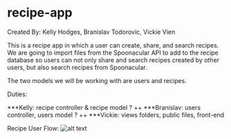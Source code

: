 # recipe-app
Created By: Kelly Hodges, Branislav Todorovic, Vickie Vien

This is a recipe app in which a user can create, share, and search recipes. 
We are going to import files from the Spoonacular API to add to the recipe database so users can not only share and search recipes created by other users, but also search recipes from Spoonacular. 

The two models we will be working with are users and recipes. 

Duties:

***Kelly: recipe controller & recipe model ? ++
***Branislav: users controller, users model ? ++
***Vickie: views folders, public files, front-end 

Recipe User Flow:
![alt text](https://i.imgur.com/L0mqcph.png "recipe userflow")